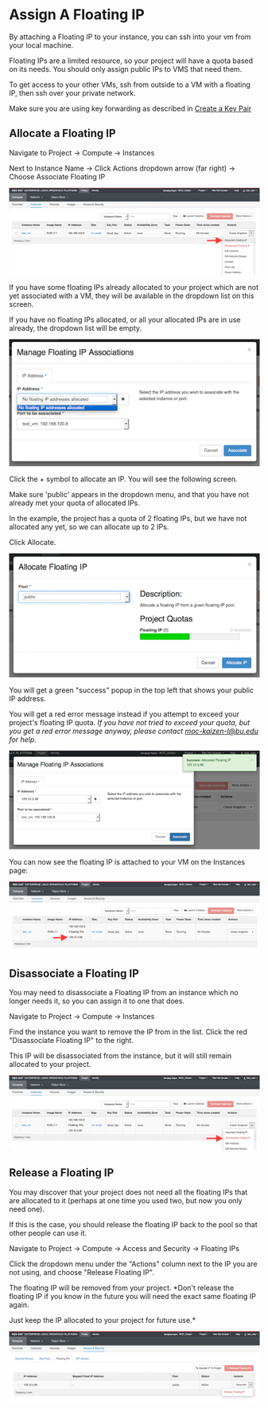 # Assign A Floating IP

By attaching a Floating IP to your instance, you can ssh into your vm from your local machine.

Floating IPs are a limited resource, so your project will have a quota based on its needs.
You should only assign public IPs to VMS that need them.

To get access to your other VMs, ssh from outside to a VM with a floating IP, then ssh over your private network.

Make sure you are using key forwarding as described in [Create a Key Pair](Create-a-Key-Pair.html)

## Allocate a Floating IP

Navigate to Project -> Compute -> Instances

Next to Instance Name -> Click Actions dropdown arrow (far right) -> Choose Associate Floating IP

![](img/floatingip_associate.png)

If you have some floating IPs already allocated to your project which are not yet associated with a VM,
they will be available in the dropdown list on this screen.

If you have no floating IPs allocated, or all your allocated IPs are in use already, the dropdown list will be empty.

![](img/floatingip_none.png)

Click the + symbol to allocate an IP.  You will see the following screen.

Make sure 'public' appears in the dropdown menu, and that you have not already met your quota of allocated IPs.

In the example, the project has a quota of 2 floating IPs, but we have not allocated any yet, so we can allocate up to 2 IPs.

Click Allocate.

![](img/floatingip_allocate.png)

You will get a green "success" popup in the top left that shows your public IP address.

You will get a red error message instead if you attempt to exceed your project's floating IP quota.
*If you have not tried to exceed your quota, but you get a red error message anyway, please contact moc-kaizen-l@bu.edu for help.*

![](img/floatingip_success.png)

You can now see the floating IP is attached to your VM on the Instances page:

![](img/floatingip_is_associated.png)

## Disassociate a Floating IP

You may need to disassociate a Floating IP from an instance which no longer needs it, so you can assign it to one that does.

Navigate to Project -> Compute -> Instances

Find the instance you want to remove the IP from in the list.  Click the red "Disassociate Floating IP" to the right.

This IP will be disassociated from the instance, but it will still remain allocated to your project.

![](img/floatingip_disassociate.png)

## Release a Floating IP

You may discover that your project does not need all the floating IPs that are allocated to it
(perhaps at one time you used two, but now you only need one).

If this is the case, you should release the floating IP back to the pool so that other people can use it.

Navigate to Project -> Compute -> Access and Security -> Floating IPs

Click the dropdown menu under the "Actions" column next to the IP you are not using, and choose "Release Floating IP".

The floating IP will be removed from your project.
*Don't release the floating IP if you know in the future you will need the exact same floating IP again.

Just keep the IP allocated to your project for future use.*

![](img/floatingip_release.png)
